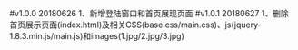 #v1.0.0 20180626 
1、新增登陆窗口和首页展现页面
#v1.0.1 20180627
1、删除首页展示页面(index.html)及相关CSS(base.css/main.css)、js(jquery-1.8.3.min.js/main.js)和images(1.jpg/2.jpg/3.jpg)
